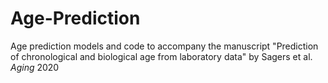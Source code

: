 # Age-Prediction

Age prediction models and code to accompany the manuscript "Prediction of chronological and biological age from laboratory data" by Sagers et al. *Aging* 2020
